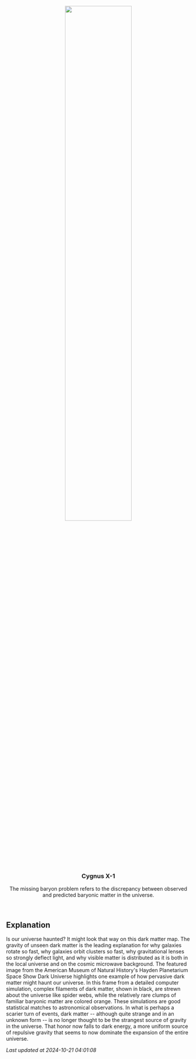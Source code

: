 <p align='center'>
    <img src='https://apod.nasa.gov/apod/image/2410/DarkMatter_KipacAmnh_960.jpg' width='60%' />
    <h3 align="center">Cygnus X-1</h3>
    <p align="center">The missing baryon problem refers to the discrepancy between observed and predicted baryonic matter in the universe.</p>
</p>
<br/>

Explanation
--
Is our universe haunted?  It might look that way on this dark matter map.  The gravity of unseen dark matter is the leading explanation for why galaxies rotate so fast, why galaxies orbit clusters so fast, why gravitational lenses so strongly deflect light, and why visible matter is distributed as it is both in the local universe and on the cosmic microwave background.  The featured image from the American Museum of Natural History's Hayden Planetarium Space Show Dark Universe highlights one example of how pervasive dark matter might haunt our universe.  In this frame from a detailed computer simulation, complex filaments of dark matter, shown in black, are strewn about the universe like spider webs, while the relatively rare clumps of familiar baryonic matter are colored orange. These simulations are good statistical matches to astronomical observations.  In what is perhaps a scarier turn of events, dark matter -- although quite strange and in an unknown form -- is no longer thought to be the strangest source of gravity in the universe. That honor now falls to dark energy, a more uniform source of repulsive gravity that seems to now dominate the expansion of the entire universe. 


*Last updated at 2024-10-21 04:01:08*
